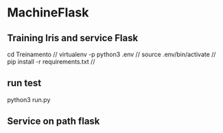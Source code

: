 # MachineFlask
## Training Iris and service Flask

cd Treinamento //
virtualenv -p python3 .env //
source .env/bin/activate //
pip install -r requirements.txt //

## run test
python3 run.py 

## Service on path flask
 
 
